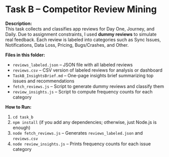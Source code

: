 # Task B – Competitor Review Mining

**Description:**  
This task collects and classifies app reviews for Day One, Journey, and Daily. Due to assignment constraints, I used **dummy reviews** to simulate real feedback. Each review is labeled into categories such as Sync Issues, Notifications, Data Loss, Pricing, Bugs/Crashes, and Other.

**Files in this folder:**  
- `reviews_labeled.json` – JSON file with all labeled reviews  
- `reviews.csv` – CSV version of labeled reviews for analysis or dashboard  
- `TaskB_InsightsBrief.md` – One-page insights brief summarizing top issues and recommendations  
- `fetch_reviews.js` – Script to generate dummy reviews and classify them  
- `review_insights.js` – Script to compute frequency counts for each category  

**How to Run:**  
1. `cd task_b`  
2. `npm install` (if you add any dependencies; otherwise, just Node.js is enough)  
3. `node fetch_reviews.js` – Generates `reviews_labeled.json` and `reviews.csv`  
4. `node review_insights.js` – Prints frequency counts for each issue category  

